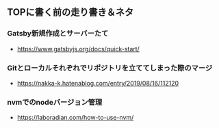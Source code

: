 ## TOPに書く前の走り書き＆ネタ
### Gatsby新規作成とサーバーたて
- https://www.gatsbyjs.org/docs/quick-start/

### Gitとローカルそれぞれでリポジトリを立ててしまった際のマージ
- https://nakka-k.hatenablog.com/entry/2019/08/16/112120

### nvmでのnodeバージョン管理
- https://laboradian.com/how-to-use-nvm/
